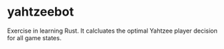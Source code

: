 # yahtzeebot

Exercise in learning Rust. It calcluates the optimal Yahtzee player decision for all game states. 
